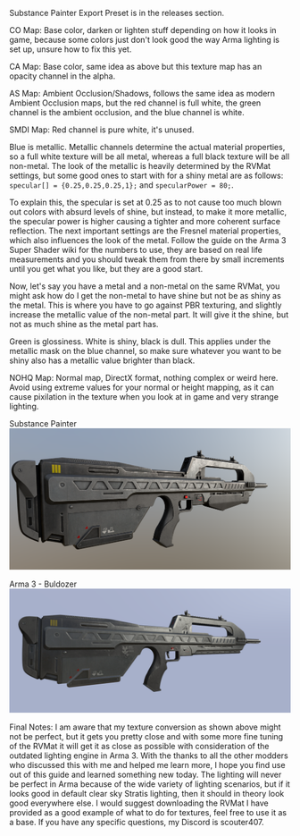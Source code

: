Substance Painter Export Preset is in the releases section.

CO Map:
Base color, darken or lighten stuff depending on how it looks in game, because some colors just don't look good the way Arma lighting is set up, unsure how to fix this yet.

CA Map:
Base color, same idea as above but this texture map has an opacity channel in the alpha.

AS Map:
Ambient Occlusion/Shadows, follows the same idea as modern Ambient Occlusion maps, but the red channel is full white, the green channel is the ambient occlusion, and the blue channel is white.

SMDI Map:
Red channel is pure white, it's unused. 

Blue is metallic. Metallic channels determine the actual material properties, so a full white texture will be all metal, whereas a full black texture will be all non-metal. The look of the metallic is heavily determined by the RVMat settings, but some good ones to start with for a shiny metal are as follows:
`specular[] = {0.25,0.25,0.25,1};` and `specularPower = 80;`.

To explain this, the specular is set at 0.25 as to not cause too much blown out colors with absurd levels of shine, but instead, to make it more metallic, the specular power is higher causing a tighter and more coherent surface reflection. The next important settings are the Fresnel material properties, which also influences the look of the metal. Follow the guide on the Arma 3 Super Shader wiki for the numbers to use, they are based on real life measurements and you should tweak them from there by small increments until you get what you like, but they are a good start.

Now, let's say you have a metal and a non-metal on the same RVMat, you might ask how do I get the non-metal to have shine but not be as shiny as the metal. This is where you have to go against PBR texturing, and slightly increase the metallic value of the non-metal part. It will give it the shine, but not as much shine as the metal part has.

Green is glossiness. White is shiny, black is dull. This applies under the metallic mask on the blue channel, so make sure whatever you want to be shiny also has a metallic value brighter than black.

NOHQ Map:
Normal map, DirectX format, nothing complex or weird here. Avoid using extreme values for your normal or height mapping, as it can cause pixilation in the texture when you look at in game and very strange lighting.

Substance Painter
![Screenshot](substancepainter.png)

Arma 3 - Buldozer
![Screenshot](arma3.png)

Final Notes: 
I am aware that my texture conversion as shown above might not be perfect, but it gets you pretty close and with some more fine tuning of the RVMat it will get it as close as possible with consideration of the outdated lighting engine in Arma 3. With the thanks to all the other modders who discussed this with me and helped me learn more, I hope you find use out of this guide and learned something new today. The lighting will never be perfect in Arma because of the wide variety of lighting scenarios, but if it looks good in default clear sky Stratis lighting, then it should in theory look good everywhere else. I would suggest downloading the RVMat I have provided as a good example of what to do for textures, feel free to use it as a base. If you have any specific questions, my Discord is scouter407.
